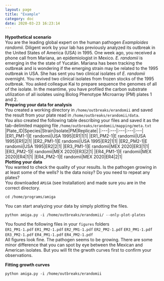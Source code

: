 ```yaml
---
layout: page
title: "Example"
category: doc
date: 2020-03-23 16:23:14
---
```


**Hypothetical scenario**
<br />
You are the leading global expert on the human pathogen *Examploides randomii*. Diligent work by your lab has previously analyzed its outbreak in the United States of America (USA) in 1995. One week ago, you received a phone call from Mariana, an epidemiologist in Mexico. *E. randomii* is emerging in the the state of Yucatán. Mariana has been tracking the outbreak and is wondering if the emerging strain may be related to the 1995 outbreak in USA. She has sent you two clinical isolates of *E. randomii* overnight. You revived two clinical isolates from frozen stocks of the 1995 outbreak. You asked colleague Kai to prepare sequence the genomes of all of the isolate. In the meantime, you have profiled the carbon substrate utilization of all isolates using Biolog Phenotype Microarray (PM) plates 1 and 2.
<br />
**Preparing your data for analysis**
<br />
You created a working directory in `/home/outbreaks/erandomii` and saved the result from your plate read in `/home/outbreaks/erandomii/data`.
<br />
You also created the following table describing your files and saved it as the tab-delimited mapping file `/home/outbreaks/erandomii/mapping/meta.txt`
<br />
|Plate_ID|Species|Strain|Isolate|PM|Replicate|
|:---|:---|:---|:---|:---|
|ER1_PM1-1|E randomii|USA 1995|ER1|1|1|
|ER1_PM2-1|E randomii|USA 1995|ER1|2|1|
|ER2_PM1-1|E randomii|USA 1995|ER2|1|1|
|ER2_PM2-1|E randomii|USA 1995|ER2|2|1|
|ER3_PM1-1|E randomii|MEX 2020|ER3|1|1|
|ER3_PM2-1|E randomii|MEX 2020|ER3|2|1|
|ER4_PM1-1|E randomii|MEX 2020|ER4|1|1|
|ER4_PM2-1|E randomii|MEX 2020|ER4|2|1|
<br />
**Plotting your data**
<br />
You wanted to check the quality of your results. Is the pathogen growing in at least some of the wells? Is the data noisy? Do you need to repeat any plates?
<br />
You downloaded `AMiGA` (see Installation) and made sure you are in the correct directory.

`cd /home/programs/amiga`

You can start analyzing your data by simply plotting the files.

`python amiga.py -i /home/outbreaks/erandomii/ --only-plot-plates`

You found the following files in your `figures` folders
<br />
`ER1_PM1-1.pdf`
`ER1_PM2-1.pdf`
`ER2_PM1-1.pdf`
`ER2_PM2-1.pdf`
`ER3_PM1-1.pdf`
`ER3_PM2-1.pdf`
`ER4_PM1-1.pdf`
`ER4_PM2-1.pdf`
<br />
All figures look fine. The pathogen seems to be growing. There are some minor difference that you can spot by eye between the Mexican and American isolates. But you will fit the grwoth curves first to confirm your observations.

**Fitting growth curves**

`python amiga.py -i /home/outbreaks/erandomii`
